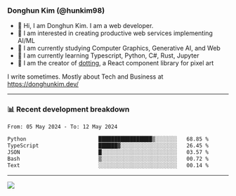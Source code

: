 ### Donghun Kim (@hunkim98)

- 👋 Hi, I am Donghun Kim. I am a web developer. 
- 🤔 I am interested in creating productive web services implementing AI/ML
- 🔭 I am currently studying Computer Graphics, Generative AI, and Web 
- 🌱 I am currently learning Typescript, Python, C#, Rust, Jupyter
- 🎨 I am the creator of [dotting](https://github.com/hunkim98/dotting), a React component library for pixel art

I write sometimes. Mostly about Tech and Business at https://donghunkim.dev/

---
### 📊 Recent development breakdown
<!--START_SECTION:waka-->

```txt
From: 05 May 2024 - To: 12 May 2024

Python                       █████████████████▒░░░░░░░   68.85 %
TypeScript                   ██████▓░░░░░░░░░░░░░░░░░░   26.45 %
JSON                         █░░░░░░░░░░░░░░░░░░░░░░░░   03.57 %
Bash                         ▒░░░░░░░░░░░░░░░░░░░░░░░░   00.72 %
Text                         ░░░░░░░░░░░░░░░░░░░░░░░░░   00.14 %
```

<!--END_SECTION:waka-->
---

<!-- <div align='center'> -->
  <img align="center" src="https://github-readme-stats.vercel.app/api?username=hunkim98&theme=dark&show_icons=true"/>
<!-- </div> -->
<!--
**hunkim98/hunkim98** is a ✨ _special_ ✨ repository because its `README.md` (this file) appears on your GitHub profile.

Here are some ideas to get you started:

- 🔭 I’m currently working on ...
- 🌱 I’m currently learning ...
- 👯 I’m looking to collaborate on ...
- 🤔 I’m looking for help with ...
- 💬 Ask me about ...
- 📫 How to reach me: ...
- 😄 Pronouns: ...
- ⚡ Fun fact: ...
-->
